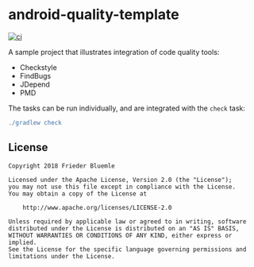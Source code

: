 # android-quality-template

[![ci][1]][2]

A sample project that illustrates integration of code quality tools:

- Checkstyle
- FindBugs
- JDepend
- PMD

The tasks can be run individually, and are integrated with the `check` task:

```groovy
./gradlew check
```

## License

    Copyright 2018 Frieder Bluemle

    Licensed under the Apache License, Version 2.0 (the "License");
    you may not use this file except in compliance with the License.
    You may obtain a copy of the License at

        http://www.apache.org/licenses/LICENSE-2.0

    Unless required by applicable law or agreed to in writing, software
    distributed under the License is distributed on an "AS IS" BASIS,
    WITHOUT WARRANTIES OR CONDITIONS OF ANY KIND, either express or implied.
    See the License for the specific language governing permissions and
    limitations under the License.

[1]: https://github.com/fbluemle/android-quality-template/workflows/ci/badge.svg
[2]: https://github.com/fbluemle/android-quality-template/actions
